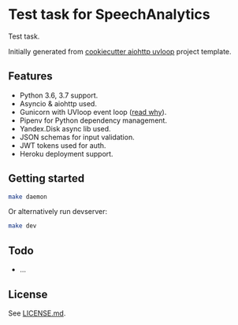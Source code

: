 # Test task for SpeechAnalytics

Test task.

Initially generated from [cookiecutter aiohttp uvloop](https://github.com/osminogin/cookiecutter-aiohttp-uvloop) project template.

## Features

- Python 3.6, 3.7 support.
- Asyncio & aiohttp used.
- Gunicorn with UVloop event loop ([read why](http://magic.io/blog/uvloop-blazing-fast-python-networking/)).
- Pipenv for Python dependency management.
- Yandex.Disk async lib used.
- JSON schemas for input validation.
- JWT tokens used for auth.
- Heroku deployment support.

## Getting started

```bash
make daemon
```

Or alternatively run devserver:

```bash
make dev
```

## Todo

* ...

## License

See [LICENSE.md](https://github.com/osminogin/cookiecutter-aiohttp-helm/blob/master/LICENSE.md).
